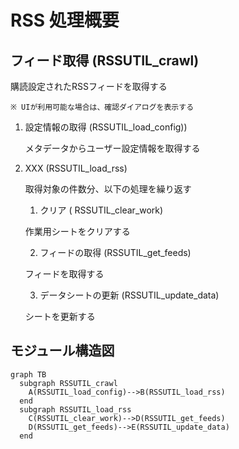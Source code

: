 # RSS 処理概要

## フィード取得 (RSSUTIL_crawl)

購読設定されたRSSフィードを取得する

	※ UIが利用可能な場合は、確認ダイアログを表示する

1. 設定情報の取得 (RSSUTIL_load_config))

	メタデータからユーザー設定情報を取得する

2. XXX (RSSUTIL_load_rss)

	取得対象の件数分、以下の処理を繰り返す

	1. クリア ( RSSUTIL_clear_work)

	作業用シートをクリアする

	2. フィードの取得 (RSSUTIL_get_feeds)

	フィードを取得する

	3. データシートの更新 (RSSUTIL_update_data)

	シートを更新する


## モジュール構造図

```mermaid
graph TB
  subgraph RSSUTIL_crawl
	A(RSSUTIL_load_config)-->B(RSSUTIL_load_rss)
  end
  subgraph RSSUTIL_load_rss
  	C(RSSUTIL_clear_work)-->D(RSSUTIL_get_feeds)
    D(RSSUTIL_get_feeds)-->E(RSSUTIL_update_data)
  end
```